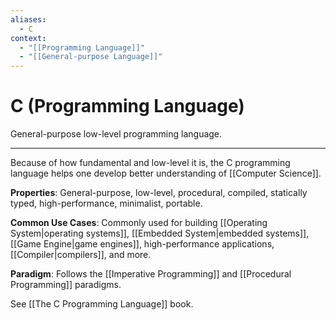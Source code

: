 ```yaml
---
aliases:
  - C
context:
  - "[[Programming Language]]"
  - "[[General-purpose Language]]"
---
```


# C (Programming Language)

General-purpose low-level programming language.

---

Because of how fundamental and low-level it is, the C programming language helps one develop better understanding of [[Computer Science]].

**Properties**: General-purpose, low-level, procedural, compiled, statically typed, high-performance, minimalist, portable.

**Common Use Cases**: Commonly used for building [[Operating System|operating systems]], [[Embedded System|embedded systems]], [[Game Engine|game engines]], high-performance applications, [[Compiler|compilers]], and more.

**Paradigm**: Follows the [[Imperative Programming]] and [[Procedural Programming]] paradigms.

See [[The C Programming Language]] book.
